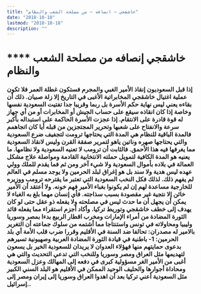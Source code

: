 ```yaml
---
title: "خاشقجي – انصافه – من مصلحة الشعب والنظام"
date: "2018-10-18"
lastmod: "2018-10-18"
description: ""
---
```

# **** **خاشقجي إنصافه من مصلحة الشعب والنظام**

### إذا قبل السعوديون إنقاذ الأمير الغبي والمجرم فستكون غطلة العمر فلا تكون عملية اغتيال خاشقجي المخابراتية الأغبى في التاريخ إلا زلة صبيان. ذلك أن بقاءه يعني ليس نهاية حكم الأسرة بل ربما وقريبا جدا تفتيت السعودية نفسها وخاصة إذا كان انقاذه سيقع على حساب الجيش أو المخابرات أو من أي جهاز له قوة قادرة على الانتقام. إذا عجزت الأسرة الحاكمة على استبداله بأكبر سرعة والانفتاح على شعبها وتحرير المجتجزين من قبله أيا كان اتجاهمم فالمدة الباقية للنظام هي المدة التي يحتاجها ترومت لتجفيف ضرع السعودية والتي يحتاجها صهره وناتين ياهو لتمرير صفقة القرن وليس لانقاذ السعودية مما يغرفها فيه هذا الأحمق. فالثابت أن ترومب لا تعنيه السعودية ولا نظامها. ما يعنيه هو المدة الكافية لتمويل حملته الانتخابية القادمة ومواصلة علاج مشكل العمالة في بلاده بأموال السعودية ولا شيء آخر ومن ثم فما يقدم للملك وولي عهده ليس هدية ولا سند بل هو إغراق لبلد الحرمين ولا يوجد مسلم في العالم لم يفهم ذلك. لذلك فكل النخب السعودية التي تعتبر ما يقترحه ترومب ووزيره للخارجية مساعدة لهم إن لم يكونوا بغباء الأمير فهم خونه. ولا أعتقد أن الأمير خائن إلا نتجية غير مقصودة بسبب سذاجته. فأي إنسان مهما بلغ به الغباء لا يمكن أن يجهل أن ما حدث ليس في مصلحته ولا يفعله ذو عقل حتى لو كان يهدف إلى خطف خاشقجي وتوريط تركيا. وأكاد أجزم استقراء مما يفعله قائد الثورة المضادة من أمراء الإمارات ومخرب اقطار الربيع بدءا بمصر وسوريا وليبيا ومحاولاته في تونس واستنتاجا مما أشتمه من سلوك جماعته أن التغرير بالامير له مصدران: تحالفا ضد السنة في الأقليم وقررا ضرب قلب الأمة أي بلد الحرمين: 1- باطنية في قيادة الثورة المضادة العربية وصهيونية تسيرهم بدعوى حمايتهم منها فهؤلاء العدوان لا يريدان للسعودية الخير بل يسعون لتهديمها مثل العراق ومصر وسوريا وللنخب التي تدعي التحديث والتي هي أغبى من الأمير الغر مسؤولية كبرى في دفعه إلى المهالك وعزل السعودية ومحاداة أجوارها والحليف الوحيد الممكن في الأقليم هو البلد السني الكبير مثل السعودية أعني تركيا بعد أن اهدوا العراق وسوريا إلى إيران ومصر إلى إسرائيل..

###